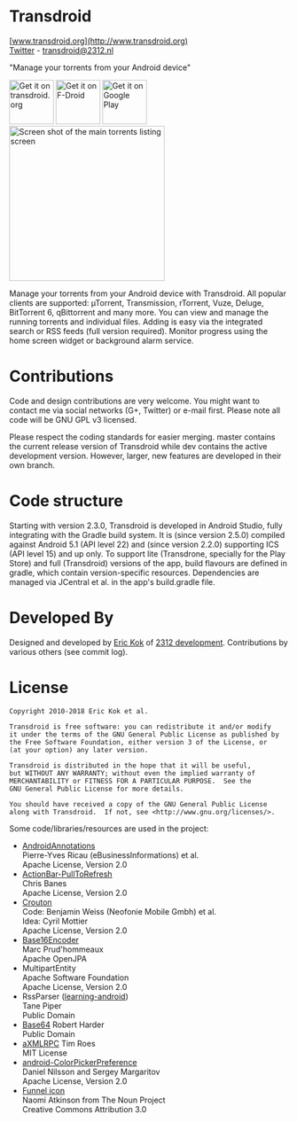 Transdroid
==========

[www.transdroid.org](http://www.transdroid.org)  
[Twitter](https://twitter.com/transdroid) - [transdroid@2312.nl](transdroid@2312.nl)

"Manage your torrents from your Android device"

<a href="https://transdroid.org/latest" target="_blank">
<img src="https://transdroid.org/images/getontransdroid.png" alt="Get it on transdroid.org" height="80"/></a>
<a href="https://f-droid.org/repository/browse/?fdid=org.transdroid.full" target="_blank">
<img src="https://f-droid.org/badge/get-it-on.png" alt="Get it on F-Droid" height="80"/></a>
<a href="https://play.google.com/store/apps/details?id=org.transdroid.lite" target="_blank">
<img src="https://play.google.com/intl/en_us/badges/images/generic/en-play-badge.png" alt="Get it on Google Play" height="80"/></a>

<img src="http://2312.nl/images/screenshot_transdroid_main.png" alt="Screen shot of the main torrents listing screen" width="280" />


Manage your torrents from your Android device with Transdroid. All popular clients are supported: µTorrent, Transmission, rTorrent, Vuze, Deluge, BitTorrent 6, qBittorrent and many more. You can view and manage the running torrents and individual files. Adding is easy via the integrated search or RSS feeds (full version required). Monitor progress using the home screen widget or background alarm service.

Contributions
=============

Code and design contributions are very welcome. You might want to contact me via social networks (G+, Twitter) or e-mail first. Please note all code will be GNU GPL v3 licensed.

Please respect the coding standards for easier merging. master contains the current release version of Transdroid while dev contains the active development version. However, larger, new features are developed in their own branch.

Code structure
==============

Starting with version 2.3.0, Transdroid is developed in Android Studio, fully integrating with the Gradle build system. It is (since version 2.5.0) compiled against Android 5.1 (API level 22) and (since version 2.2.0) supporting ICS (API level 15) and up only. To support lite (Transdrone, specially for the Play Store) and full (Transdroid) versions of the app, build flavours are defined in gradle, which contain version-specific resources. Dependencies are managed via JCentral et al. in the app's build.gradle file.

Developed By
============

Designed and developed by [Eric Kok](eric@2312.nl) of [2312 development](http://2312.nl). Contributions by various others (see commit log).

License
=======
    
    Copyright 2010-2018 Eric Kok et al.
    
    Transdroid is free software: you can redistribute it and/or modify
    it under the terms of the GNU General Public License as published by
    the Free Software Foundation, either version 3 of the License, or
    (at your option) any later version.
    
    Transdroid is distributed in the hope that it will be useful,
    but WITHOUT ANY WARRANTY; without even the implied warranty of
    MERCHANTABILITY or FITNESS FOR A PARTICULAR PURPOSE.  See the
    GNU General Public License for more details.
    
    You should have received a copy of the GNU General Public License
    along with Transdroid.  If not, see <http://www.gnu.org/licenses/>.
    
Some code/libraries/resources are used in the project:

*  [AndroidAnnotations](http://androidannotations.org/)  
    Pierre-Yves Ricau (eBusinessInformations) et al.  
    Apache License, Version 2.0
*  [ActionBar-PullToRefresh](https://github.com/chrisbanes/ActionBar-PullToRefresh)  
    Chris Banes  
    Apache License, Version 2.0
*  [Crouton](https://github.com/keyboardsurfer/Crouton)  
    Code: Benjamin Weiss (Neofonie Mobile Gmbh) et al.  
    Idea: Cyril Mottier  
    Apache License, Version 2.0
*  [Base16Encoder](http://openjpa.apache.org/)  
    Marc Prud'hommeaux  
    Apache OpenJPA
*  MultipartEntity  
    Apache Software Foundation  
    Apache License, Version 2.0
*  RssParser ([learning-android](http://github.com/digitalspaghetti/learning-android))  
    Tane Piper  
    Public Domain
*  [Base64](http://iharder.net/base64)
    Robert Harder  
    Public Domain
*  [aXMLRPC](https://github.com/timroes/aXMLRPC)
    Tim Roes  
    MIT License
*  [android-ColorPickerPreference](https://github.com/attenzione/android-ColorPickerPreference)  
    Daniel Nilsson and Sergey Margaritov  
    Apache License, Version 2.0
*  [Funnel icon](http://thenounproject.com/noun/funnel/#icon-No5608)  
    Naomi Atkinson from The Noun Project  
    Creative Commons Attribution 3.0

